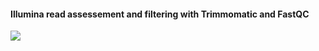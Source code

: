 #### Illumina read assessement and filtering with Trimmomatic and FastQC

![](https://github.com/signaturescience/metagenomics/blob/master/workflows/read_filtering/Read_Filtering_Flowchart.png)
